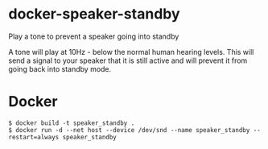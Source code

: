 # docker-speaker-standby
Play a tone to prevent a speaker going into standby

A tone will play at 10Hz - below the normal human hearing levels.
This will send a signal to your speaker that it is still active and will prevent it from going back into standby mode.


# Docker

```
$ docker build -t speaker_standby .
$ docker run -d --net host --device /dev/snd --name speaker_standby --restart=always speaker_standby
```

